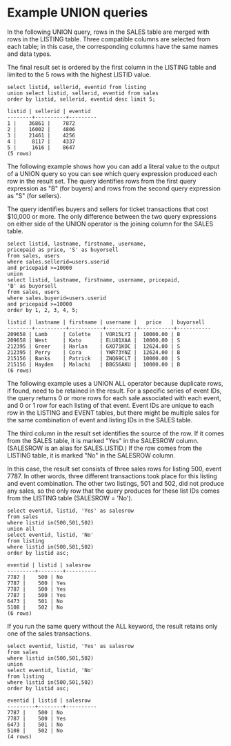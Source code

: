 # Example UNION queries<a name="c_example_union_query"></a>

In the following UNION query, rows in the SALES table are merged with rows in the LISTING table\. Three compatible columns are selected from each table; in this case, the corresponding columns have the same names and data types\. 

The final result set is ordered by the first column in the LISTING table and limited to the 5 rows with the highest LISTID value\. 

```
select listid, sellerid, eventid from listing
union select listid, sellerid, eventid from sales
order by listid, sellerid, eventid desc limit 5;

listid | sellerid | eventid
--------+----------+---------
1 |    36861 |    7872
2 |    16002 |    4806
3 |    21461 |    4256
4 |     8117 |    4337
5 |     1616 |    8647
(5 rows)
```

The following example shows how you can add a literal value to the output of a UNION query so you can see which query expression produced each row in the result set\. The query identifies rows from the first query expression as "B" \(for buyers\) and rows from the second query expression as "S" \(for sellers\)\. 

The query identifies buyers and sellers for ticket transactions that cost $10,000 or more\. The only difference between the two query expressions on either side of the UNION operator is the joining column for the SALES table\. 

```
select listid, lastname, firstname, username,
pricepaid as price, 'S' as buyorsell
from sales, users
where sales.sellerid=users.userid
and pricepaid >=10000
union
select listid, lastname, firstname, username, pricepaid,
'B' as buyorsell
from sales, users
where sales.buyerid=users.userid
and pricepaid >=10000
order by 1, 2, 3, 4, 5;

listid | lastname | firstname | username |   price   | buyorsell
--------+----------+-----------+----------+-----------+-----------
209658 | Lamb     | Colette   | VOR15LYI |  10000.00 | B
209658 | West     | Kato      | ELU81XAA |  10000.00 | S
212395 | Greer    | Harlan    | GXO71KOC |  12624.00 | S
212395 | Perry    | Cora      | YWR73YNZ |  12624.00 | B
215156 | Banks    | Patrick   | ZNQ69CLT |  10000.00 | S
215156 | Hayden   | Malachi   | BBG56AKU |  10000.00 | B
(6 rows)
```

The following example uses a UNION ALL operator because duplicate rows, if found, need to be retained in the result\. For a specific series of event IDs, the query returns 0 or more rows for each sale associated with each event, and 0 or 1 row for each listing of that event\. Event IDs are unique to each row in the LISTING and EVENT tables, but there might be multiple sales for the same combination of event and listing IDs in the SALES table\. 

The third column in the result set identifies the source of the row\. If it comes from the SALES table, it is marked "Yes" in the SALESROW column\. \(SALESROW is an alias for SALES\.LISTID\.\) If the row comes from the LISTING table, it is marked "No" in the SALESROW column\. 

In this case, the result set consists of three sales rows for listing 500, event 7787\. In other words, three different transactions took place for this listing and event combination\. The other two listings, 501 and 502, did not produce any sales, so the only row that the query produces for these list IDs comes from the LISTING table \(SALESROW = 'No'\)\. 

```
select eventid, listid, 'Yes' as salesrow
from sales
where listid in(500,501,502)
union all
select eventid, listid, 'No'
from listing
where listid in(500,501,502)
order by listid asc;

eventid | listid | salesrow
---------+--------+----------
7787 |    500 | No
7787 |    500 | Yes
7787 |    500 | Yes
7787 |    500 | Yes
6473 |    501 | No
5108 |    502 | No
(6 rows)
```

If you run the same query without the ALL keyword, the result retains only one of the sales transactions\. 

```
select eventid, listid, 'Yes' as salesrow
from sales
where listid in(500,501,502)
union
select eventid, listid, 'No'
from listing
where listid in(500,501,502)
order by listid asc;

eventid | listid | salesrow
---------+--------+----------
7787 |    500 | No
7787 |    500 | Yes
6473 |    501 | No
5108 |    502 | No
(4 rows)
```